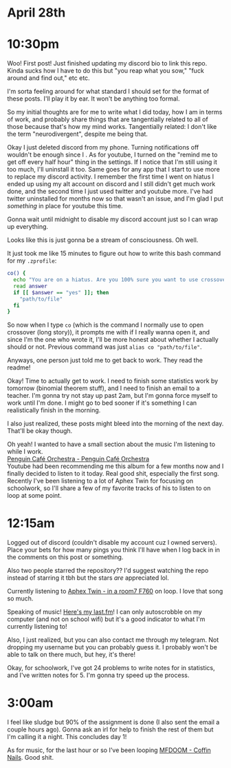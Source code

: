 # April 28th

# 10:30pm
Woo! First post! Just finished updating my discord bio to link this repo. Kinda sucks how I have to do this but "you reap what you sow," "fuck around and find out," etc etc.

I'm sorta feeling around for what standard I should set for the format of these posts. I'll play it by ear. It won't be anything too formal.

So my initial thoughts are for me to write what I did today, how I am in terms of work, and probably share things that are tangentially related to all of those because that's how my mind works. Tangentially related: I don't like the term "neurodivergent", despite me being that.

Okay I just deleted discord from my phone. Turning notifications off wouldn't be enough since I . As for youtube, I turned on the "remind me to get off every half hour" thing in the settings. If I notice that I'm still using it too much, I'll uninstall it too. Same goes for any app that I start to use more to replace my discord activity. I remember the first time I went on hiatus I ended up using my alt account on discord and I still didn't get much work done, and the second time I just used twitter and youtube more. I've had twitter uninstalled for months now so that wasn't an issue, and I'm glad I put *something* in place for youtube this time.

Gonna wait until midnight to disable my discord account just so I can wrap up everything.

Looks like this is just gonna be a stream of consciousness. Oh well.

It just took me like 15 minutes to figure out how to write this bash command for my `.zprofile`:

```bash
co() {
  echo "You are on a hiatus. Are you 100% sure you want to use crossover?"
  read answer
  if [[ $answer == "yes" ]]; then
    "path/to/file"
  fi
}
```

So now when I type `co` (which is the command I normally use to open crossover (long story)), it prompts me with if I really wanna open it, and since I'm the one who wrote it, I'll be more honest about whether I actually should or not. Previous command was just `alias co "path/to/file"`.

Anyways, one person just told me to get back to work. They read the readme!

Okay! Time to actually get to work. I need to finish some statistics work by tomorrow (binomial theorem stuff), and I need to finish an email to a teacher. I'm gonna try not stay up past 2am, but I'm gonna force myself to work until I'm done. I might go to bed sooner if it's something I can realistically finish in the morning.

I also just realized, these posts might bleed into the morning of the next day. That'll be okay though.

Oh yeah! I wanted to have a small section about the music I'm listening to while I work.  
[Penguin Café Orchestra - Penguin Café Orchestra](https://www.youtube.com/playlist?list=OLAK5uy_nTOqyeozA0GoFuloNOC51OCeGpERZYv5Y)  
Youtube had been recommending me this album for a few months now and I finally decided to listen to it today. Real good shit, especially the first song.  
Recently I've been listening to a lot of Aphex Twin for focusing on schoolwork, so I'll share a few of my favorite tracks of his to listen to on loop at some point.

# 12:15am
Logged out of discord (couldn't disable my account cuz I owned servers). Place your bets for how many pings you think I'll have when I log back in in the comments on this post or something.

Also two people starred the repository?? I'd suggest watching the repo instead of starring it tbh but the stars *are* appreciated lol.

Currently listening to [Aphex Twin - in a room7 F760](https://www.youtube.com/watch?v=gabFA9KdJSI) on loop. I love that song so much.

Speaking of music! [Here's my last.fm](https://last.fm/user/Spaxolotl)! I can only autoscrobble on my computer (and not on school wifi) but it's a good indicator to what I'm currently listening to!

Also, I just realized, but you can also contact me through my telegram. Not dropping my username but you can probably guess it. I probably won't be able to talk on there much, but hey, it's there!

Okay, for schoolwork, I've got 24 problems to write notes for in statistics, and I've written notes for 5. I'm gonna try speed up the process.

# 3:00am
I feel like sludge but 90% of the assignment is done (I also sent the email a couple hours ago). Gonna ask an irl for help to finish the rest of them but I'm calling it a night. This concludes day 1!

As for music, for the last hour or so I've been looping [MFDOOM - Coffin Nails](https://www.youtube.com/watch?v=sd-dK8OqtVU). Good shit.
